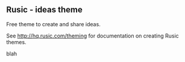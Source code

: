 ## Rusic - ideas theme

Free theme to create and share ideas.

See http://hq.rusic.com/theming for documentation on creating Rusic themes.

blah